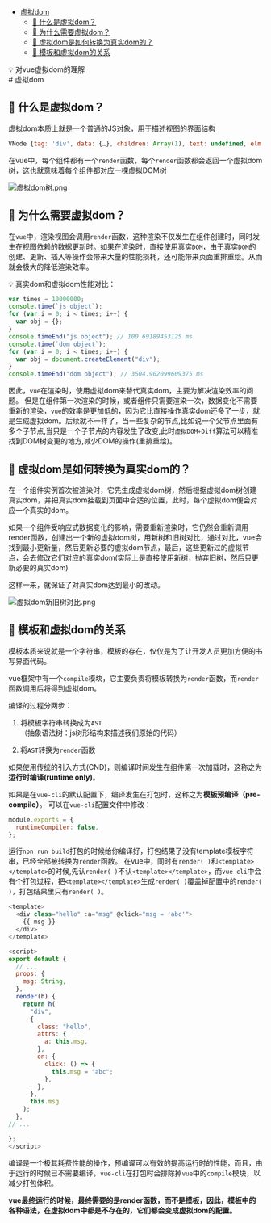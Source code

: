 <!--
 * @Author: luoxi
 * @LastEditTime: 2022-03-05 16:21:11
 * @LastEditors: your name
 * @Description: 虚拟dom笔记
-->

- [虚拟dom](#虚拟dom)
  - [🤔 什么是虚拟dom？](#-什么是虚拟dom)
  - [🤔 为什么需要虚拟dom？](#-为什么需要虚拟dom)
  - [🤔 虚拟dom是如何转换为真实dom的？](#-虚拟dom是如何转换为真实dom的)
  - [🤔 模板和虚拟dom的关系](#-模板和虚拟dom的关系)
<aside>
💡 对vue虚拟dom的理解
</aside>
# 虚拟dom

## 🤔 什么是虚拟dom？

虚拟dom本质上就是一个普通的JS对象，用于描述视图的界面结构
```js
VNode {tag: 'div', data: {…}, children: Array(1), text: undefined, elm: div.hello, …}
```

在vue中，每个组件都有一个``render``函数，每个``render``函数都会返回一个虚拟dom树，这也就意味着每个组件都对应一棵虚拟DOM树

<!-- ![虚拟dom树](/assets/虚拟dom树.png) -->
![虚拟dom树.png](https://s2.loli.net/2022/01/30/MGjrXx1EJAdq8OU.png)

##  🤔 为什么需要虚拟dom？

在`vue`中，渲染视图会调用``render``函数，这种渲染不仅发生在组件创建时，同时发生在视图依赖的数据更新时。如果在渲染时，直接使用真实``DOM``，由于真实``DOM``的创建、更新、插入等操作会带来大量的性能损耗，还可能带来页面重排重绘。从而就会极大的降低渲染效率。


  💡 真实dom和虚拟dom性能对比：
```js
var times = 10000000;
console.time(`js object`);
for (var i = 0; i < times; i++) {
  var obj = {};
}
console.timeEnd("js object"); // 100.69189453125 ms
console.time(`dom object`);
for (var i = 0; i < times; i++) {
  var obj = document.createElement("div");
}
console.timeEnd("dom object"); // 3504.902099609375 ms
```
因此，``vue``在渲染时，使用虚拟dom来替代真实dom，主要为解决渲染效率的问题。
但是在组件第一次渲染的时候，或者组件只需要渲染一次，数据变化不需要重新的渲染，``vue``的效率是更加低的，因为它比直接操作真实dom还多了一步，就是生成虚拟dom。后续就不一样了，当一些复杂的节点,比如说一个父节点里面有多个子节点,当只是一个子节点的内容发生了改变,此时``虚拟DOM+Diff``算法可以精准找到DOM树变更的地方,减少DOM的操作(重排重绘)。

## 🤔 虚拟dom是如何转换为真实dom的？

在一个组件实例首次被渲染时，它先生成虚拟dom树，然后根据虚拟dom树创建真实dom，并把真实dom挂载到页面中合适的位置，此时，每个虚拟dom便会对应一个真实的dom。

如果一个组件受响应式数据变化的影响，需要重新渲染时，它仍然会重新调用render函数，创建出一个新的虚拟dom树，用新树和旧树对比，通过对比，vue会找到最小更新量，然后更新必要的虚拟dom节点，最后，这些更新过的虚拟节点，会去修改它们对应的真实dom(实际上是直接使用新树，抛弃旧树，然后只更新必要的真实dom)

这样一来，就保证了对真实dom达到最小的改动。

<!-- ![虚拟dom新旧树对比](/assets/虚拟dom新旧树对比.png) -->
![虚拟dom新旧树对比.png](https://s2.loli.net/2022/01/30/CIrKFdeSTxw73Ba.png)

##  🤔 模板和虚拟dom的关系

模板本质来说就是一个字符串，模板的存在，仅仅是为了让开发人员更加方便的书写界面代码。

vue框架中有一个``compile``模块，它主要负责将模板转换为`render`函数，而``render``函数调用后将得到虚拟dom。

编译的过程分两步：

1. 将模板字符串转换成为`AST`（抽象语法树：js树形结构来描述我们原始的代码）

2. 将``AST``转换为``render``函数

如果使用传统的引入方式(CND)，则编译时间发生在组件第一次加载时，这称之为**运行时编译(runtime only)**。

如果是在`vue-cli`的默认配置下，编译发生在打包时，这称之为**模板预编译（pre-compile）**。
可以在`vue-cli`配置文件中修改：
```js
module.exports = {
  runtimeCompiler: false,
};
```
运行``npn run build``打包的时候给你编译好，打包结果了没有template模板字符串，已经全部被转换为```render```函数。
在vue中，同时有``render( )``和``<template></template>``的时候,先认``render( )``不认``<template></template>``，而``vue cli``中会有个打包过程，把``<template></template>``生成``render( )``覆盖掉配置中的``render( )``，打包结果里只有``render( )``。
```js
<template>
  <div class="hello" :a="msg" @click="msg = 'abc'">
    {{ msg }}
  </div>
</template>

<script>
export default {
  // ...
  props: {
    msg: String,
  },
  render(h) {
    return h(
      "div",
      {
        class: "hello",
        attrs: {
          a: this.msg,
        },
        on: {
          click: () => {
            this.msg = "abc";
          },
        },
      },
      this.msg
    );
  },
// ...

};
</script>
```

编译是一个极其耗费性能的操作，预编译可以有效的提高运行时的性能，而且，由于运行的时候已不需要编译，`vue-cli`在打包时会排除掉`vue`中的`compile`模块，以减少打包体积。



**vue最终运行的时候，最终需要的是render函数，而不是模板，因此，模板中的各种语法，在虚拟dom中都是不存在的，它们都会变成虚拟dom的配置。**
